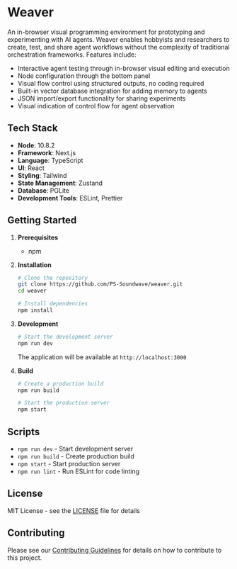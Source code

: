 # Weaver

An in-browser visual programming environment for prototyping and experimenting with AI agents. Weaver enables hobbyists and researchers to create, test, and share agent workflows without the complexity of traditional orchestration frameworks. Features include:

- Interactive agent testing through in-browser visual editing and execution
- Node configuration through the bottom panel
- Visual flow control using structured outputs, no coding required
- Built-in vector database integration for adding memory to agents
- JSON import/export functionality for sharing experiments
- Visual indication of control flow for agent observation

## Tech Stack

- **Node**: 10.8.2
- **Framework**: Next.js
- **Language**: TypeScript
- **UI**: React
- **Styling**: Tailwind
- **State Management**: Zustand
- **Database**: PGLite
- **Development Tools**: ESLint, Prettier

## Getting Started

1. **Prerequisites**

    - npm

2. **Installation**

    ```bash
    # Clone the repository
    git clone https://github.com/PS-Soundwave/weaver.git
    cd weaver

    # Install dependencies
    npm install
    ```

3. **Development**

    ```bash
    # Start the development server
    npm run dev
    ```

    The application will be available at `http://localhost:3000`

4. **Build**

    ```bash
    # Create a production build
    npm run build

    # Start the production server
    npm start
    ```

## Scripts

- `npm run dev` - Start development server
- `npm run build` - Create production build
- `npm start` - Start production server
- `npm run lint` - Run ESLint for code linting

## License

MIT License - see the [LICENSE](LICENSE) file for details

## Contributing

Please see our [Contributing Guidelines](CONTRIBUTING.md) for details on how to contribute to this project.

